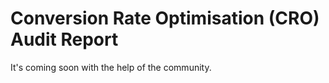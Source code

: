 # Conversion Rate Optimisation (CRO) Audit Report

It's coming soon with the help of the community.

